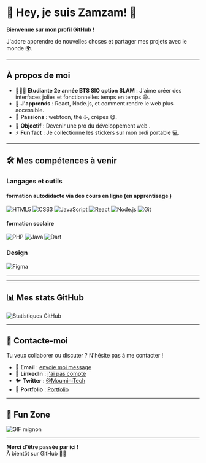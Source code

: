 # 🌸 Hey, je suis Zamzam! 🌸

**Bienvenue sur mon profil GitHub !**  
 
J'adore apprendre de nouvelles choses et partager mes projets avec le monde 🌍.

---

## À propos de moi
- 🧑🏾‍🎓 **Etudiante 2e année BTS SIO option SLAM** : J'aime créer des interfaces jolies et fonctionnelles temps en temps 😅.
- 🌱 **J'apprends** : React, Node.js, et comment rendre le web plus accessible.
- 💖 **Passions** : webtoon, thé ☕, crêpes 😋.
- 🎯 **Objectif** : Devenir une pro du développement web .
- ⚡ **Fun fact** : Je collectionne les stickers sur mon ordi portable 💻.

---

## 🛠️ Mes compétences à venir
### Langages et outils
#### formation autodidacte via des cours en ligne (en apprentisage )
![HTML5](https://img.shields.io/badge/HTML5-E34F26?style=for-the-badge&logo=html5&logoColor=white)
![CSS3](https://img.shields.io/badge/CSS3-1572B6?style=for-the-badge&logo=css3&logoColor=white)
![JavaScript](https://img.shields.io/badge/JavaScript-F7DF1E?style=for-the-badge&logo=javascript&logoColor=black)
![React](https://img.shields.io/badge/React-61DAFB?style=for-the-badge&logo=react&logoColor=black)
![Node.js](https://img.shields.io/badge/Node.js-339933?style=for-the-badge&logo=node.js&logoColor=white)
![Git](https://img.shields.io/badge/Git-F05032?style=for-the-badge&logo=git&logoColor=white)
#### formation scolaire 
![PHP](https://img.shields.io/badge/PHP-777BB4?style=for-the-badge&logo=php&logoColor=white)
![Java](https://img.shields.io/badge/Java-007396?style=for-the-badge&logo=java&logoColor=white)
![Dart](https://img.shields.io/badge/Dart-0175C2?style=for-the-badge&logo=dart&logoColor=white)


### Design
![Figma](https://img.shields.io/badge/Figma-F24E1E?style=for-the-badge&logo=figma&logoColor=white)


---


---

## 📊 Mes stats GitHub
![Statistiques GitHub](https://github-readme-stats.vercel.app/api?username=moumintech&show_icons=true&theme=radical&hide_border=true&bg_color=ffcccc&title_color=ff69b4&icon_color=ff69b4&text_color=333333)

---

## 💌 Contacte-moi
Tu veux collaborer ou discuter ? N'hésite pas à me contacter !  
- 📧 **Email** : [ envoie moi message ](mailto:moumini.tech@gmail.com)
- 💼 **LinkedIn** : [j'ai pas compte ](lien_linkedin)
- 🐦 **Twitter** : [@MouminiTech](https://x.com/MouminiTech)
- 🎨 **Portfolio** : [Portfolio](https://moumintech.github.io/Portfolio/)

---

## 🎀 Fun Zone
   
![GIF mignon](https://media.giphy.com/media/LmNwrBhejkK9EFP504/giphy.gif)

---

**Merci d'être passée par ici !**  
À bientôt sur GitHub 👋✨
